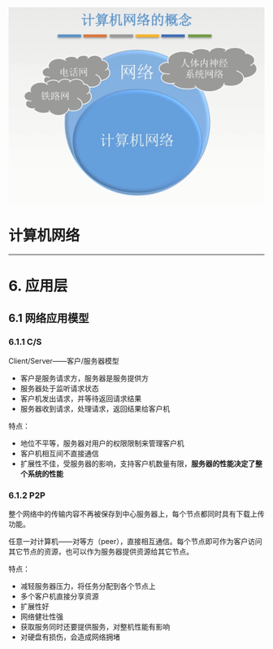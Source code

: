 ![network.png](nlegend/network.png)

# 计算机网络

---

# 6. 应用层

## 6.1 网络应用模型

### 6.1.1 C/S

Client/Server——客户/服务器模型

- 客户是服务请求方，服务器是服务提供方
- 服务器处于监听请求状态
- 客户机发出请求，并等待返回请求结果
- 服务器收到请求，处理请求，返回结果给客户机

特点：

- 地位不平等，服务器对用户的权限限制来管理客户机
- 客户机相互间不直接通信
- 扩展性不佳，受服务器的影响，支持客户机数量有限，**服务器的性能决定了整个系统的性能**

### 6.1.2 P2P

整个网络中的传输内容不再被保存到中心服务器上，每个节点都同时具有下载上传功能。

任意一对计算机——对等方（peer），直接相互通信。每个节点即可作为客户访问其它节点的资源，也可以作为服务器提供资源给其它节点。

特点：

- 减轻服务器压力，将任务分配到各个节点上
- 多个客户机直接分享资源
- 扩展性好
- 网络健壮性强
- 获取服务同时还要提供服务，对整机性能有影响
- 对硬盘有损伤，会造成网络拥堵